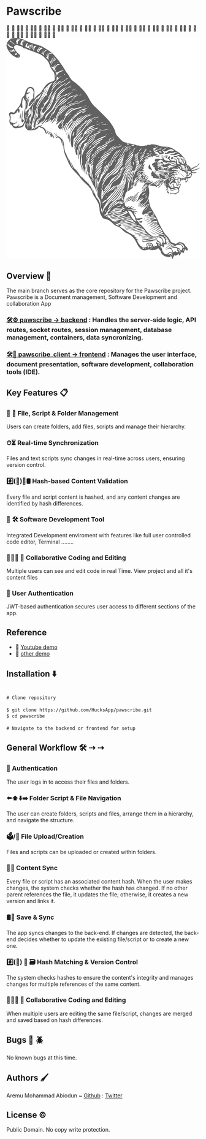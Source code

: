#  Pawscribe
🐾 🐾 🐾🐾 🐾 🐾🐾 🐾 🐾🐾 🐾 🐾🐾 🐾 🐾🐾 🐾 🐾🐾 🐾 🐾🐾 🐾 🐾🐾 🐾 🐾🐾 🐾 🐾🐾 🐾 🐾🐾 🐾 🐾🐾 🐾 🐾🐾 🐾 🐾🐾 🐾 🐾🐾 🐾 🐾🐾 🐾 🐾🐾 🐾
![PAWSCRIBE](https://github.com/HucksApp/pawscribe/blob/pawscribe_client/src/images/back5.svg "Title is optional")

## Overview 📖
The main branch serves as the core repository for the Pawscribe project.
Pawscribe is a Document management, Software Development and collaboration App
### [🛠⚙️ pawscribe -> backend](https://github.com/HucksApp/pawscribe/tree/pawscribe "backend") : Handles the server-side logic, API routes, socket routes, session management, database management, containers, data syncronizing.
### [🛠📲 pawscribe_client -> frontend](https://github.com/HucksApp/pawscribe/tree/pawscribe_client "frontend") : Manages the user interface, document presentation, software development, collaboration tools (IDE).

## Key Features 📋
### 📄 📁 File, Script & Folder Management
Users can create folders, add files, scripts and manage their hierarchy.
### ⏱⏳ Real-time Synchronization
Files and text scripts sync changes in real-time across users, ensuring version control.
### #️⃣(📃)🔀🛢 Hash-based Content Validation
Every file and script content is hashed, and any content changes are identified by hash differences.
### 📑 🛠 Software Development Tool  
Integrated Development enviroment with features like full user controlled code editor, Terminal ........
### 👩‍👧‍👧 📝 Collaborative Coding and Editing 
Multiple users can see and edit code in real Time. View project and all it's content files
### 🔐 User Authentication 
JWT-based authentication secures user access to different sections of the app.

## Reference  
* 🎥 [Youtube demo](https://www.youtube.com/watch?v=6JbJsOSW1fM "pawscribe")
* 🎥 [other demo](https://www.flexclip.com/share/694478929b9c352b019f1d0c0ec1f27c7cdfab8.html "pawscribe")

## Installation  ⬇️
```

# Clone repository

$ git clone https://github.com/HucksApp/pawscribe.git
$ cd pawscribe

# Navigate to the backend or frontend for setup

```

## General Workflow 🛠 ⇢ ⇢
### 🔏 Authentication 
The user logs in to access their files and folders.
### ⬅️⬆️⬇️➡️ Folder Script & File Navigation 
The user can create folders, scripts and files, arrange them in a hierarchy, and navigate the structure.
### 🗳/📄 File Upload/Creation
Files and scripts can be uploaded or created within folders.
### 📄🔄 Content Sync
Every file or script has an associated content hash. When the user makes changes, the system checks whether the hash has changed. If no other parent references the file, it updates the file; otherwise, it creates a new version and links it.
### 🛢🔄 Save & Sync
The app syncs changes to the back-end. If changes are detected, the back-end decides whether to update the existing file/script or to create a new one.
### #️⃣(📃) 🔀 🗃 Hash Matching & Version Control
The system checks hashes to ensure the content's integrity and manages changes for multiple references of the same content.
### 👩‍👧‍👧 📝 Collaborative Coding and Editing
When multiple users are editing the same file/script, changes are merged and saved based on hash differences.

## Bugs 🐛 🪲
No known bugs at this time. 

## Authors 🖌
Aremu Mohammad Abiodun ~ [Github](https://github.com/Hucksapp) : [Twitter](https://twitter.com/hucks_jake)  

## License ©
Public Domain. No copy write protection. 

